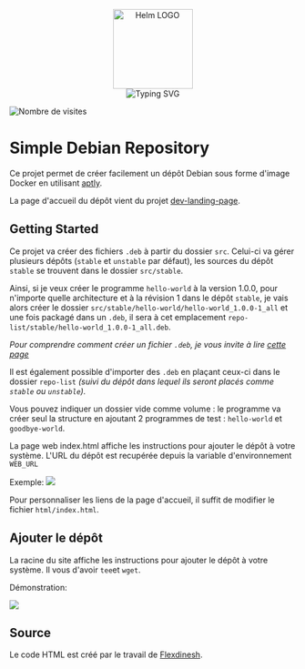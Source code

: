 <p align="center">
    <img src="https://avatars.githubusercontent.com/u/82603435?v=4" width="140px" alt="Helm LOGO"/>
    <br>
    <img src="https://readme-typing-svg.herokuapp.com?font=Fira+Code&pause=1000&vCenter=true&width=435&lines=Simple+Debian+Repository;Share+.deb+easily+on+your+hosts" alt="Typing SVG" />
</p>

![Nombre de visites](https://visitor-badge.deta.dev/badge?page_id=qjoly.debianrepo)


# Simple Debian Repository

Ce projet permet de créer facilement un dépôt Debian sous forme d'image Docker en utilisant [aptly](https://www.aptly.info/).

La page d'accueil du dépôt vient du projet [dev-landing-page](https://github.com/flexdinesh/dev-landing-page).


## Getting Started

Ce projet va créer des fichiers `.deb` à partir du dossier `src`. Celui-ci va gérer plusieurs dépôts (`stable` et `unstable` par défaut), les sources du dépôt `stable` se trouvent dans le dossier `src/stable`.

Ainsi, si je veux créer le programme `hello-world` à la version 1.0.0, pour n'importe quelle architecture et à la révision 1 dans le dépôt `stable`, je vais alors créer le dossier `src/stable/hello-world/hello-world_1.0.0-1_all` et une fois packagé dans un `.deb`, il sera à cet emplacement `repo-list/stable/hello-world_1.0.0-1_all.deb`. 

*Pour comprendre comment créer un fichier `.deb`, je vous invite à lire [cette page](https://thebidouilleur.xyz/docs/Adminsys/creer-deb)*

Il est également possible d'importer des `.deb` en plaçant ceux-ci dans le dossier `repo-list` *(suivi du dépôt dans lequel ils seront placés comme `stable` ou `unstable`).* 

Vous pouvez indiquer un dossier vide comme volume : le programme va créer seul la structure en ajoutant 2 programmes de test : `hello-world` et `goodbye-world`.

<script async id="asciicast-N9JL3ih6jwoLJX4r58Y51NHlf" src="https://asciinema.org/a/N9JL3ih6jwoLJX4r58Y51NHlf.js"></script>

La page web index.html affiche les instructions pour ajouter le dépôt à votre système. L'URL du dépôt est recupérée depuis la variable d'environnement `WEB_URL`

Exemple: 
![](./web-pages.png)

Pour personnaliser les liens de la page d'accueil, il suffit de modifier le fichier `html/index.html`.

## Ajouter le dépôt

La racine du site affiche les instructions pour ajouter le dépôt à votre système. Il vous d'avoir `tee`et `wget`.

Démonstration: 

<a href="https://asciinema.org/a/a5ecxeDZjrK7X5uvnSmnFhv6W" target="_blank"><img src="https://asciinema.org/a/a5ecxeDZjrK7X5uvnSmnFhv6W.svg" /></a>

## Source

Le code HTML est créé par le travail de [Flexdinesh](https://github.com/flexdinesh/dev-landing-page).
